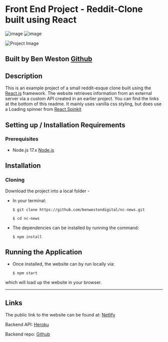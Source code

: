 # Front End Project - Reddit-Clone built using React

![image](https://img.shields.io/badge/React-20232A?style=for-the-badge&logo=react&logoColor=61DAFB)
![image](https://img.shields.io/badge/React_Router-CA4245?style=for-the-badge&logo=react-router&logoColor=white)

![Project Image](https://i.imgur.com/JMthaEI.png)

## Built by Ben Weston [Github](https://github.com/benwestondigital)

## Description

This is an example project of a small reddit-esque clone built using the [React.js](https://reactjs.org/) framework. The website retrieves information from an external server via a custom API created in an earlier project.  You can find the links at the bottom of this readme. It mainly uses vanilla css styling, but does use a Loading spinner from [React Spinkit](https://github.com/KyleAMathews/react-spinkit)

## Setting up / Installation Requirements

### Prerequisites

- Node.js 17.x [Node.js](https://nodejs.org/en/)

## Installation

### Cloning

Download the project into a local folder -

- In your terminal:

    `$ git clone https://github.com/benwestondigital/nc-news.git`

    `$ cd nc-news`

- The dependencies can be installed by running the command:

    `$ npm install`

## Running the Application

- Once installed, the website can by run locally via:

    `$ npm start`

which will load up the website in your browser.

---

## Links

The public link to the website can be found at: [Netlify](https://reddit-clone-project.netlify.app/)

Backend API: [Heroku](https://ben-reddit-project.herokuapp.com/api)

Backend repo: [Github](https://github.com/benwestondigital/reddit-clone-project)

